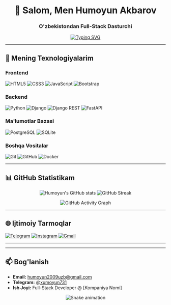 <h1 align="center">👋 Salom, Men Humoyun Akbarov</h1>
<h3 align="center">O'zbekistondan Full-Stack Dasturchi</h3>

<p align="center">
  <a href="https://git.io/typing-svg">
    <img src="https://readme-typing-svg.demolab.com?font=Fira+Code&weight=600&size=22&duration=4000&pause=1000&color=22F74A&center=true&vCenter=true&width=500&lines=Web+va+Mobile+Ilovalar;Telegram+Botlar+Yaratish;Backend+va+Frontend+Rivojlantirish" alt="Typing SVG" />
  </a>
</p>

---

## 🚀 Mening Texnologiyalarim

### Frontend
![HTML5](https://img.shields.io/badge/HTML5-E34F26?style=for-the-badge&logo=html5&logoColor=white)
![CSS3](https://img.shields.io/badge/CSS3-1572B6?style=for-the-badge&logo=css3&logoColor=white)
![JavaScript](https://img.shields.io/badge/JavaScript-F7DF1E?style=for-the-badge&logo=javascript&logoColor=black)
![Bootstrap](https://img.shields.io/badge/Bootstrap-7952B3?style=for-the-badge&logo=bootstrap&logoColor=white)

### Backend
![Python](https://img.shields.io/badge/Python-3776AB?style=for-the-badge&logo=python&logoColor=white)
![Django](https://img.shields.io/badge/Django-092E20?style=for-the-badge&logo=django&logoColor=white)
![Django REST](https://img.shields.io/badge/Django_REST-ff1709?style=for-the-badge&logo=django&logoColor=white)
![FastAPI](https://img.shields.io/badge/FastAPI-005571?style=for-the-badge&logo=fastapi)

### Ma'lumotlar Bazasi
![PostgreSQL](https://img.shields.io/badge/PostgreSQL-336791?style=for-the-badge&logo=postgresql&logoColor=white)
![SQLite](https://img.shields.io/badge/SQLite-003B57?style=for-the-badge&logo=sqlite&logoColor=white)

### Boshqa Vositalar
![Git](https://img.shields.io/badge/Git-F05032?style=for-the-badge&logo=git&logoColor=white)
![GitHub](https://img.shields.io/badge/GitHub-181717?style=for-the-badge&logo=github&logoColor=white)
![Docker](https://img.shields.io/badge/Docker-2496ED?style=for-the-badge&logo=docker&logoColor=white)

---

## 📊 GitHub Statistikam

<p align="center">
  <img src="https://github-readme-stats.vercel.app/api?username=xumoyun731&show_icons=true&theme=radical" alt="Humoyun's GitHub stats" />
  <img src="https://github-readme-streak-stats.herokuapp.com/?user=xumoyun731&theme=radical" alt="GitHub Streak" />
</p>

<p align="center">
  <img src="https://github-readme-activity-graph.vercel.app/graph?username=xumoyun731&theme=react-dark" alt="GitHub Activity Graph" />
</p>

---

## 🌐 Ijtimoiy Tarmoqlar

[![Telegram](https://img.shields.io/badge/Telegram-2CA5E0?style=for-the-badge&logo=telegram&logoColor=white)](https://t.me/xumoyun731)
[![Instagram](https://img.shields.io/badge/Instagram-E4405F?style=for-the-badge&logo=instagram&logoColor=white)](https://instagram.com/humoyun.731)
[![Gmail](https://img.shields.io/badge/Gmail-D14836?style=for-the-badge&logo=gmail&logoColor=white)](mailto:humoyun2009uzb@gmail.com)

---


---

## 📫 Bog'lanish

- **Email:** [humoyun2009uzb@gmail.com](mailto:humoyun2009uzb@gmail.com)
- **Telegram:** [@xumoyun731](https://t.me/xumoyun731)
- **Ish Joyi:** Full-Stack Developer @ [Kompaniya Nomi]

<p align="center">
  <img src="https://profile-readme-generator.com/assets/snake.svg" alt="Snake animation" />
</p>
